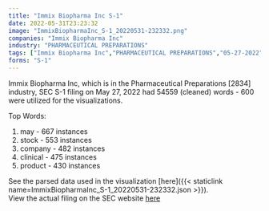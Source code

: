 ```yaml
---
title: "Immix Biopharma Inc S-1"
date: 2022-05-31T23:23:32
image: "ImmixBiopharmaInc_S-1_20220531-232332.png"
companies: "Immix Biopharma Inc"
industry: "PHARMACEUTICAL PREPARATIONS"
tags: ["Immix Biopharma Inc","PHARMACEUTICAL PREPARATIONS","05-27-2022","S-1"]
forms: "S-1"
---
```

Immix Biopharma Inc, which is in the Pharmaceutical Preparations [2834] industry, SEC S-1 filing on May 27, 2022 had 54559 (cleaned) words - 600 were utilized for the visualizations.

Top Words:
1. may - 667 instances
2. stock - 553 instances
3. company - 482 instances
4. clinical - 475 instances
5. product - 430 instances


See the parsed data used in the visualization [here]({{< staticlink name=ImmixBiopharmaInc_S-1_20220531-232332.json >}}).  
View the actual filing on the SEC website [here](https://www.sec.gov/Archives/edgar/data/1873835/0001493152-22-015370.txt)